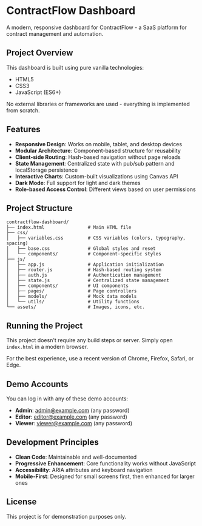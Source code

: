 # ContractFlow Dashboard

A modern, responsive dashboard for ContractFlow - a SaaS platform for contract management and automation.

## Project Overview

This dashboard is built using pure vanilla technologies:
- HTML5
- CSS3
- JavaScript (ES6+)

No external libraries or frameworks are used - everything is implemented from scratch.

## Features

- **Responsive Design**: Works on mobile, tablet, and desktop devices
- **Modular Architecture**: Component-based structure for reusability
- **Client-side Routing**: Hash-based navigation without page reloads
- **State Management**: Centralized state with pub/sub pattern and localStorage persistence
- **Interactive Charts**: Custom-built visualizations using Canvas API
- **Dark Mode**: Full support for light and dark themes
- **Role-based Access Control**: Different views based on user permissions

## Project Structure

```
contractflow-dashboard/
├── index.html                # Main HTML file
├── css/
│   ├── variables.css         # CSS variables (colors, typography, spacing)
│   ├── base.css              # Global styles and reset
│   └── components/           # Component-specific styles
├── js/
│   ├── app.js                # Application initialization
│   ├── router.js             # Hash-based routing system
│   ├── auth.js               # Authentication management
│   ├── state.js              # Centralized state management
│   ├── components/           # UI components
│   ├── pages/                # Page controllers
│   ├── models/               # Mock data models
│   └── utils/                # Utility functions
└── assets/                   # Images, icons, etc.
```

## Running the Project

This project doesn't require any build steps or server. Simply open `index.html` in a modern browser.

For the best experience, use a recent version of Chrome, Firefox, Safari, or Edge.

## Demo Accounts

You can log in with any of these demo accounts:

- **Admin**: admin@example.com (any password)
- **Editor**: editor@example.com (any password)
- **Viewer**: viewer@example.com (any password)

## Development Principles

- **Clean Code**: Maintainable and well-documented
- **Progressive Enhancement**: Core functionality works without JavaScript
- **Accessibility**: ARIA attributes and keyboard navigation
- **Mobile-First**: Designed for small screens first, then enhanced for larger ones

## License

This project is for demonstration purposes only. 

